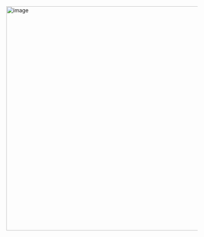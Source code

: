 <img width="908" height="589" alt="image" src="https://github.com/user-attachments/assets/6a67c5d3-671d-49ab-954b-378621413f06" />


